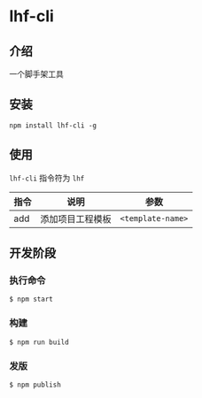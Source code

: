 # lhf-cli

## 介绍
一个脚手架工具

## 安装
```shell
npm install lhf-cli -g
```
## 使用
`lhf-cli` 指令符为 `lhf`

|  指令   | 说明  | 参数 |
|  ----  | ----  | ----  |
| add  | 添加项目工程模板 | `<template-name>` |


## 开发阶段

### 执行命令
```
$ npm start
```
### 构建
```
$ npm run build
```
### 发版
```
$ npm publish
```
